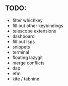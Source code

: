 ## TODO:
- filter whichkey
- fill out other keybindings
- telescope extensions
- dashboard
- fill out lsps
- snippets
- terminal
- floating lazygit
- merge conflicts
- dap
- efm
- kite / tabnine
